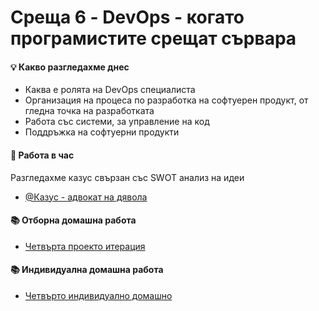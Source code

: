 # Среща 6 - DevOps - когато програмистите срещат сървара

#### 💡 Какво разгледахме днес
- Каква е ролята на DevOps специалиста
- Организация на процеса по разработка на софтуерен продукт, от гледна точка на разработката
- Работа със системи, за управление на код
- Поддръжка на софтуерни продукти

#### 🚀 Работа в час
Разгледахме казус свързан със SWOT анализ на идеи
- [@Казус - адвокат на дявола](./case/README.md)

#### 📚 Отборна домашна работа
- [Четвърта проекто итерация](../../упражнения%20-%20отборни/p3/README.md)

#### 📚 Индивидуална домашна работа
- [Четвърто индивидуално домашно](../../упражнения%20-%20индивидуални/hw4/README.md)